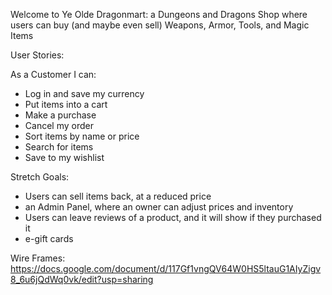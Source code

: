 Welcome to Ye Olde Dragonmart: a Dungeons and Dragons Shop where users can buy (and maybe even sell) Weapons, Armor, Tools, and Magic Items

User Stories:

As a Customer I can:
 - Log in and save my currency
 - Put items into a cart
 - Make a purchase
 - Cancel my order
 - Sort items by name or price
 - Search for items
 - Save to my wishlist

Stretch Goals: 
 - Users can sell items back, at a reduced price
 - an Admin Panel, where an owner can adjust prices and inventory
 - Users can leave reviews of a product, and it will show if they purchased it
 - e-gift cards

 Wire Frames: https://docs.google.com/document/d/117Gf1vngQV64W0HS5ltauG1AIyZigv8_6u6jQdWq0vk/edit?usp=sharing